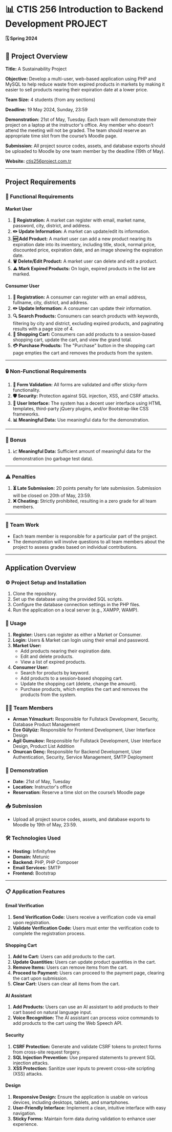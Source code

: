 # 📊 CTIS 256 Introduction to Backend Development PROJECT

**🗓️ Spring 2024**

## 📝 Project Overview
**Title:** A Sustainability Project

**Objective:** Develop a multi-user, web-based application using PHP and MySQL to help reduce waste from expired products in markets by making it easier to sell products nearing their expiration date at a lower price.

**Team Size:** 4 students (from any sections)

**Deadline:** 19 May 2024, Sunday, 23:59

**Demonstration:** 21st of May, Tuesday. Each team will demonstrate their project on a laptop at the instructor's office. Any member who doesn’t attend the meeting will not be graded. The team should reserve an appropriate time slot from the course’s Moodle page.

**Submission:** All project source codes, assets, and database exports should be uploaded to Moodle by one team member by the deadline (19th of May).

**Website:** [ctis256project.com.tr](http://ctis256project.com.tr)

---

## Project Requirements

### 🔧 Functional Requirements

#### Market User
1. **🔐 Registration:** A market can register with email, market name, password, city, district, and address.
2. **✏️ Update Information:** A market can update/edit its information.
3. **🆕 Add Product:** A market user can add a new product nearing its expiration date into its inventory, including title, stock, normal price, discounted price, expiration date, and an image showing the expiration date.
4. **🗑️ Delete/Edit Product:** A market user can delete and edit a product.
5. **⚠️ Mark Expired Products:** On login, expired products in the list are marked.

#### Consumer User
1. **🔐 Registration:** A consumer can register with an email address, fullname, city, district, and address.
2. **✏️ Update Information:** A consumer can update their information.
3. **🔍 Search Products:** Consumers can search products with keywords, filtering by city and district, excluding expired products, and paginating results with a page size of 4.
4. **🛒 Shopping Cart:** Consumers can add products to a session-based shopping cart, update the cart, and view the grand total.
5. **💳 Purchase Products:** The "Purchase" button in the shopping cart page empties the cart and removes the products from the system.

---

### 🔒 Non-Functional Requirements
1. **📝 Form Validation:** All forms are validated and offer sticky-form functionality.
2. **🛡️ Security:** Protection against SQL injection, XSS, and CSRF attacks.
3. **🎨 User Interface:** The system has a decent user interface using HTML templates, third-party jQuery plugins, and/or Bootstrap-like CSS frameworks.
4. **📊 Meaningful Data:** Use meaningful data for the demonstration.

---

### 🎁 Bonus
1. **📈 Meaningful Data:** Sufficient amount of meaningful data for the demonstration (no garbage test data).

---

### ⚠️ Penalties
1. **⏳ Late Submission:** 20 points penalty for late submission. Submission will be closed on 20th of May, 23:59.
2. **❌ Cheating:** Strictly prohibited, resulting in a zero grade for all team members.

---

### 👥 Team Work
- Each team member is responsible for a particular part of the project.
- The demonstration will involve questions to all team members about the project to assess grades based on individual contributions.

---

## Application Overview

### ⚙️ Project Setup and Installation
1. Clone the repository.
2. Set up the database using the provided SQL scripts.
3. Configure the database connection settings in the PHP files.
4. Run the application on a local server (e.g., XAMPP, WAMP).

### 🚀 Usage
1. **Register:** Users can register as either a Market or Consumer.
2. **Login:** Users & Market can login using their email and password.
3. **Market User:**
   - Add products nearing their expiration date.
   - Edit and delete products.
   - View a list of expired products.
4. **Consumer User:**
   - Search for products by keyword.
   - Add products to a session-based shopping cart.
   - Update the shopping cart (delete, change the amount).
   - Purchase products, which empties the cart and removes the products from the system.

### 🧑‍💻 Team Members
- **Arman Yılmazkurt:** Responsible for Fullstack Development, Security, Database Product Management
- **Ece Gülyüz:** Responsible for Frontend Development, User Interface Design
- **Agil Gumukov:** Responsible for Fullstack Development, User Interface Design, Product List Addition
- **Onurcan Genç:** Responsible for Backend Development, User Authentication, Security, Service Management, SMTP Deployment

### 📅 Demonstration
- **Date:** 21st of May, Tuesday
- **Location:** Instructor's office
- **Reservation:** Reserve a time slot on the course’s Moodle page

### 📥 Submission
- Upload all project source codes, assets, and database exports to Moodle by 19th of May, 23:59.

### 🛠️ Technologies Used
- **Hosting:** Infinityfree
- **Domain:** Metunic
- **Backend:** PHP, PHP Composer
- **Email Services:** SMTP
- **Frontend:** Bootstrap

---

### 📋 Application Features

#### Email Verification
1. **Send Verification Code:** Users receive a verification code via email upon registration.
2. **Validate Verification Code:** Users must enter the verification code to complete the registration process.

#### Shopping Cart
1. **Add to Cart:** Users can add products to the cart.
2. **Update Quantities:** Users can update product quantities in the cart.
3. **Remove Items:** Users can remove items from the cart.
4. **Proceed to Payment:** Users can proceed to the payment page, clearing the cart upon submission.
5. **Clear Cart:** Users can clear all items from the cart.

#### AI Assistant
1. **Add Products:** Users can use an AI assistant to add products to their cart based on natural language input.
2. **Voice Recognition:** The AI assistant can process voice commands to add products to the cart using the Web Speech API.

#### Security
1. **CSRF Protection:** Generate and validate CSRF tokens to protect forms from cross-site request forgery.
2. **SQL Injection Prevention:** Use prepared statements to prevent SQL injection attacks.
3. **XSS Protection:** Sanitize user inputs to prevent cross-site scripting (XSS) attacks.

#### Design
1. **Responsive Design:** Ensure the application is usable on various devices, including desktops, tablets, and smartphones.
2. **User-Friendly Interface:** Implement a clean, intuitive interface with easy navigation.
3. **Sticky Forms:** Maintain form data during validation to enhance user experience.


